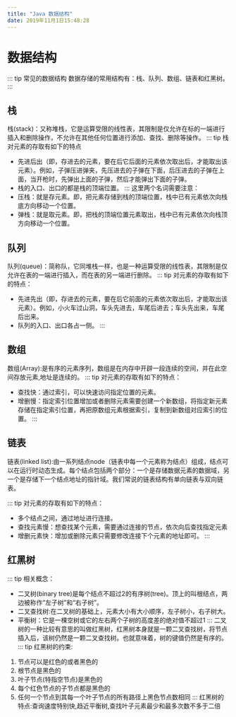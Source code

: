 ```yaml
---
title: "Java 数据结构" 
date: 2019年11月1日15:48:28
---
```

# 数据结构
::: tip 常见的数据结构
数据存储的常用结构有：栈、队列、数组、链表和红黑树。
:::
## 栈
栈(stack)：又称堆栈，它是运算受限的线性表，其限制是仅允许在标的一端进行插入和删除操作，不允许在其他任何位置进行添加、查找、删除等操作。
::: tip 栈对元素的存取有如下的特点
* 先进后出（即，存进去的元素，要在后它后面的元素依次取出后，才能取出该元素）。例如，子弹压进弹夹，先压进去的子弹在下面，后压进去的子弹在上面，当开枪时，先弹出上面的子弹，然后才能弹出下面的子弹。
* 栈的入口、出口的都是栈的顶端位置。
:::
这里两个名词需要注意：
* 压栈：就是存元素。即，把元素存储到栈的顶端位置，栈中已有元素依次向栈底方向移动一个位置。
* 弹栈：就是取元素。即，把栈的顶端位置元素取出，栈中已有元素依次向栈顶方向移动一个位置。
## 队列
队列(queue)：简称队，它同堆栈一样，也是一种运算受限的线性表，其限制是仅允许在表的一端进行插入，而在表的另一端进行删除。
::: tip 对元素的存取有如下的特点：
* 先进先出（即，存进去的元素，要在后它前面的元素依次取出后，才能取出该元素）。例如，小火车过山洞，车头先进去，车尾后进去；车头先出来，车尾后出来。
* 队列的入口、出口各占一侧。
:::

## 数组

数组(Array):是有序的元素序列，数组是在内存中开辟一段连续的空间，并在此空间存放元素,地址是连续的。
::: tip 对元素的存取有如下的特点：
*  查找快：通过索引，可以快速访问指定位置的元素。
*  增删慢：指定索引位置增加或者删除元素需要创建一个新数组，将指定新元素存储在指定索引位置，再把原数组元素根据索引，复制到新数组对应索引的位置。
:::

##  链表
链表(linked list):由一系列结点node（链表中每一个元素称为结点）组成，结点可以在运行时动态生成。每个结点包括两个部分：一个是存储数据元素的数据域，另一个是存储下一个结点地址的指针域。我们常说的链表结构有单向链表与双向链表。

::: tip 对元素的存取有如下的特点：
* 多个结点之间，通过地址进行连接。
* 查找元素慢：想查找某个元素，需要通过连接的节点，依次向后查找指定元素
* 增删元素快：增加或删除元素只需要修改连接下个元素的地址即可。
:::

## 红黑树
::: tip 相关概念：
- 二叉树(binary tree)是每个结点不超过2的有序树(tree)。顶上的叫根结点，两边被称作“左子树”和“右子树”。
- 二叉查找树:在二叉树的基础上，元素大小有大小顺序，左子树小，右子树大。
- 平衡树：它是一棵空树或它的左右两个子树的高度差的绝对值不超过1
:::
二叉树的一种比较有意思的叫做红黑树，红黑树本身就是一颗二叉查找树，将节点插入后，该树仍然是一颗二叉查找树。也就意味着，树的键值仍然是有序的。
::: tip 红黑树的约束:
1. 节点可以是红色的或者黑色的
2. 根节点是黑色的
3. 叶子节点(特指空节点)是黑色的
4. 每个红色节点的子节点都是黑色的
5. 任何一个节点到其每一个叶子节点的所有路径上黑色节点数相同
:::
红黑树的特点:查询速度特别快,趋近平衡树,查找叶子元素最少和最多次数不多于二倍